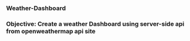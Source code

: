 ### Weather-Dashboard  

### Objective: Create a weather Dashboard using server-side api from openweathermap api site

